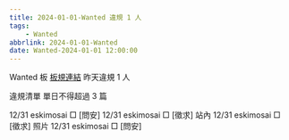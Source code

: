```yaml
---
title: 2024-01-01-Wanted 違規 1 人
tags:
    - Wanted
abbrlink: 2024-01-01-Wanted
date: Wanted-2024-01-01 12:00:00
---
```

Wanted 板 [板規連結](https://www.ptt.cc/bbs/Wanted/M.1608829773.A.D3B.html)
昨天違規 1 人
<!-- more -->

違規清單
單日不得超過 3 篇

12/31 eskimosai □ [問安]
12/31 eskimosai □ [徵求] 站內
12/31 eskimosai □ [徵求] 照片
12/31 eskimosai □ [問安]